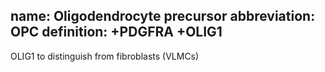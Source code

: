 name: Oligodendrocyte precursor
abbreviation: OPC
definition: +PDGFRA +OLIG1
---

OLIG1 to distinguish from fibroblasts (VLMCs)